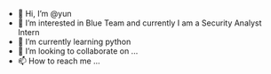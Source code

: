 - 👋 Hi, I’m @yun
- 👀 I’m interested in Blue Team and currently I am a Security Analyst Intern
- 🌱 I’m currently learning python
- 💞️ I’m looking to collaborate on ...
- 📫 How to reach me ...

<!---
lolixi/lolixi is a ✨ special ✨ repository because its `README.md` (this file) appears on your GitHub profile.
You can click the Preview link to take a look at your changes.
--->
